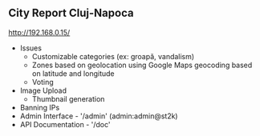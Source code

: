 City Report Cluj-Napoca
-----------------------

http://192.168.0.15/

* Issues
  * Customizable categories (ex: groapă, vandalism)
  * Zones based on geolocation using Google Maps geocoding based on latitude and longitude
  * Voting
* Image Upload
  * Thumbnail generation
* Banning IPs
* Admin Interface - '/admin' (admin:admin@st2k)
* API Documentation - '/doc'
